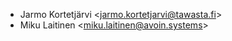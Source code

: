- Jarmo Kortetjärvi \<<jarmo.kortetjarvi@tawasta.fi>\>
- Miku Laitinen \<<miku.laitinen@avoin.systems>\>
